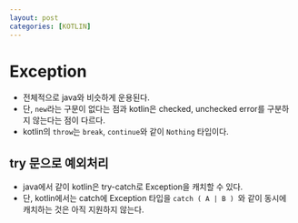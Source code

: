 ```yaml
---
layout: post
categories: [KOTLIN]
---
```



# Exception

- 전체적으로 java와 비슷하게 운용된다.
- 단, `new`라는 구문이 없다는 점과 kotlin은 checked, unchecked error를 구분하지 않는다는 점이 다르다.
- kotlin의 `throw`는 `break`, `continue`와 같이 `Nothing` 타입이다.

## try 문으로 예외처리
- java에서 같이 kotlin은 try-catch로 Exception을 캐치할 수 있다.
- 단, kotlin에서는 catch에 Exception 타입을 `catch ( A | B ) `와 같이 동시에 캐치하는 것은 아직 지원하지 않는다.